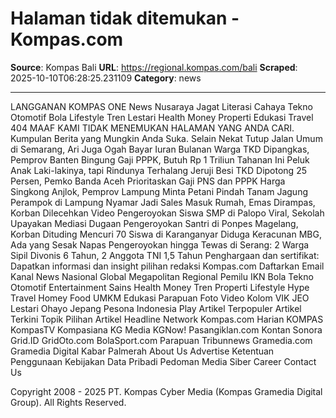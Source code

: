 # Halaman tidak ditemukan - Kompas.com

**Source**: Kompas Bali
**URL**: https://regional.kompas.com/bali
**Scraped**: 2025-10-10T06:28:25.231109
**Category**: news

---

LANGGANAN KOMPAS ONE
News
Nusaraya
Jagat Literasi
Cahaya
Tekno
Otomotif
Bola
Lifestyle
Tren
Lestari
Health
Money
Properti
Edukasi
Travel
404 
MAAF KAMI TIDAK MENEMUKAN HALAMAN YANG ANDA CARI.
Kumpulan Berita yang Mungkin Anda Suka.
Selain Nekat Tutup Jalan Umum di Semarang, Ari Juga Ogah Bayar Iuran Bulanan Warga
TKD Dipangkas, Pemprov Banten Bingung Gaji PPPK, Butuh Rp 1 Triliun
Tahanan Ini Peluk Anak Laki-lakinya, tapi Rindunya Terhalang Jeruji Besi
TKD Dipotong 25 Persen, Pemko Banda Aceh Prioritaskan Gaji PNS dan PPPK
Harga Singkong Anjlok, Pemprov Lampung Minta Petani Pindah Tanam Jagung
Perampok di Lampung Nyamar Jadi Sales Masuk Rumah, Emas Dirampas, Korban Dilecehkan
Video Pengeroyokan Siswa SMP di Palopo Viral, Sekolah Upayakan Mediasi
Dugaan Pengeroyokan Santri di Ponpes Magelang, Korban Dituding Mencuri
70 Siswa di Karanganyar Diduga Keracunan MBG, Ada yang Sesak Napas
Pengeroyokan hingga Tewas di Serang: 2 Warga Sipil Divonis 6 Tahun, 2 Anggota TNI 1,5 Tahun
Penghargaan dan sertifikat:
Dapatkan informasi dan insight pilihan redaksi Kompas.com
Daftarkan Email
Kanal
News
Nasional
Global
Megapolitan
Regional
Pemilu
IKN
Bola
Tekno
Otomotif
Entertainment
Sains
Health
Money
Tren
Properti
Lifestyle
Hype
Travel
Homey
Food
UMKM
Edukasi
Parapuan
Foto
Video
Kolom
VIK
JEO
Lestari
Ohayo Jepang
Pesona Indonesia
Play
Artikel Terpopuler
Artikel Terkini
Topik Pilihan
Artikel Headline
Network
Kompas.com
Harian KOMPAS
KompasTV
Kompasiana
KG Media
KGNow!
Pasangiklan.com
Kontan
Sonora
Grid.ID
GridOto.com
BolaSport.com
Parapuan
Tribunnews
Gramedia.com
Gramedia Digital
Kabar Palmerah
About Us
Advertise
Ketentuan Penggunaan
Kebijakan Data Pribadi
Pedoman Media Siber
Career
Contact Us

Copyright 2008 - 2025 PT. Kompas Cyber Media (Kompas Gramedia Digital Group). All Rights Reserved.
